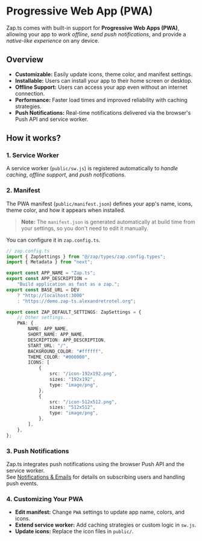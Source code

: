 # Progressive Web App (PWA)

Zap.ts comes with built-in support for **Progressive Web Apps (PWA)**, allowing your app to _work offline_, _send push notifications_, and provide a _native-like experience_ on any device.

## Overview

- **Customizable:** Easily update icons, theme color, and manifest settings.
- **Installable:** Users can install your app to their home screen or desktop.
- **Offline Support:** Users can access your app even without an internet connection.
- **Performance:** Faster load times and improved reliability with caching strategies.
- **Push Notifications:** Real-time notifications delivered via the browser's Push API and service worker.

## How it works?

### 1. Service Worker

A service worker (`public/sw.js`) is registered automatically to _handle caching_, _offline support_, and _push notifications_.

### 2. Manifest

The PWA manifest (`public/manifest.json`) defines your app's name, icons, theme color, and how it appears when installed.

> **Note:** The `manifest.json` is generated automatically at build time from your settings, so you don't need to edit it manually.

You can configure it in `zap.config.ts`.

```ts
// zap.config.ts
import { ZapSettings } from "@/zap/types/zap.config.types";
import { Metadata } from "next";

export const APP_NAME = "Zap.ts";
export const APP_DESCRIPTION =
    "Build application as fast as a zap.";
export const BASE_URL = DEV
    ? "http://localhost:3000"
    : "https://demo.zap-ts.alexandretrotel.org";

export const ZAP_DEFAULT_SETTINGS: ZapSettings = {
    // Other settings...
    PWA: {
        NAME: APP_NAME,
        SHORT_NAME: APP_NAME,
        DESCRIPTION: APP_DESCRIPTION,
        START_URL: "/",
        BACKGROUND_COLOR: "#ffffff",
        THEME_COLOR: "#000000",
        ICONS: [
            {
                src: "/icon-192x192.png",
                sizes: "192x192",
                type: "image/png",
            },
            {
                src: "/icon-512x512.png",
                sizes: "512x512",
                type: "image/png",
            },
        ],
    },
};
```

### 3. Push Notifications

Zap.ts integrates push notifications using the browser Push API and the service worker.  
See [Notifications & Emails](/docs/features/notifications.md) for details on subscribing users and handling push events.

### 4. Customizing Your PWA

- **Edit manifest:** Change `PWA` settings to update app name, colors, and icons.
- **Extend service worker:** Add caching strategies or custom logic in `sw.js`.
- **Update icons:** Replace the icon files in `public/`.
